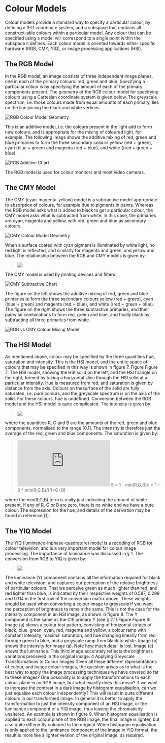 # Colour Models
Colour models provide a standard way to specify a particular colour, by defining a 3-D coordinate system, and a subspace that contains all construct-able colours within a particular model. Any colour that can be specified using a model will correspond to a single
point within the subspace it defines. Each colour model is oriented towards either specific hardware (RGB, CMY, YIQ), or image processing applications (HSI).

## The RGB Model
In the RGB model, an image consists of three independent image planes, one in each of the primary colours: red, green and blue. Specifying a particular colour is by specifying the amount of each of the primary components present. The geometry of the RGB colour model for specifying colours using a Cartesian coordinate system is given below. The greyscale spectrum, i.e. those colours made from equal amounts of each primary, lies on the line joining the black and white vertices.

![RGB Colour Model Geometry]()

This is an additive model, i.e. the colours present in the light add to form new colours, and is appropriate for the mixing of coloured light. for example. The following image shows the additive mixing of red, green and blue primaries to form the three secondary colours yellow (red + green), cyan (blue + green) and magenta (red + blue), and white ((red + green + blue).

![RGB Additive Chart]()

The RGB model is used for colour monitors and most video cameras.

## The CMY Model
The CMY (cyan-magenta-yellow) model is a subtractive model appropriate to absorption of colours, for example due to pigments in paints. Whereas the RGB model asks what is added to black to get a particular colour, the CMY model asks what is subtracted from white. In this case, the primaries are cyan, magenta and yellow, with red, green and blue as secondary colours.

![CMY Colour Model Geometry]()

When a surface coated with cyan pigment is illuminated by white light, no red light is reflected, and similarly for magenta and green, and yellow and blue. The relationship between the RGB and CMY models is given by:

> ![](https://latex.codecogs.com/svg.latex?\begin{bmatrix}&space;C\\\\&space;M\\\\&space;Y&space;\end{bmatrix}&space;=&space;\begin{bmatrix}&space;1\\\\&space;1\\\\&space;1&space;\end{bmatrix}&space;-&space;\begin{bmatrix}&space;R\\\\&space;G\\\\&space;B&space;\end{bmatrix})


The CMY model is used by printing devices and filters.

![CMY Subtractive Chart]()

The figure on the left shows the additive mixing of red, green and blue primaries to form the three secondary colours yellow (red + green), cyan (blue + green) and magenta (red + blue), and white ((red + green + blue). The figure on the right shows the three subtractive primaries, and their pairwise combinations to form red, green and blue, and finally black by subtracting all three primaries from white.

![RGB vs CMY Colour Mixing Model]() 

## The HSI Model 
As mentioned above, colour may be specified by the three quantities hue, saturation and intensity. This is the HSI model, and the entire space of colours that may be specified in this way is shown in figure 7. Figure Figure 7: The HSI model, showing the HSI solid on the left, and the HSI triangle on the right, formed by taking a horizontal slice through the HSI solid at a particular intensity. Hue is measured from red, and saturation is given by distance from the axis. Colours on thesurface of the solid are fully saturated, i.e. pure colours, and the greyscale spectrum is on the axis of the solid. For these colours, hue is undefined. Conversion between the RGB model and the HSI model is quite complicated. The intensity is given by:

> ![](https://latex.codecogs.com/svg.latex?I&space;=&space;\frac{R&plus;G&plus;B}{3})

where the quantities R, G and B are the amounts of the red, green and blue components, normalised to the range [0,1]. The intensity is therefore just the average of the red, green and blue components. The saturation is given by:

> ![](https://latex.codecogs.com/svg.latex?S&space;=&space;1)
> S = 1 - min(R,G,B)/I = 1 - 3 * min(R,G,B)/(R+G+B)

where the min(R,G,B) term is really just indicating the amount of white present. If any of R, G or B are zero, there is no white and we have a pure colour. The expression for the hue, and details of the derivation may be found in reference [1].

## The YIQ Model
The YIQ (luminance-inphase-quadrature) model is a recoding of RGB for colour television, and is a very important model for colour image processing. The importance of luminance was discussed in § 1. The conversion from RGB to YIQ is given by:


> ![](https://latex.codecogs.com/svg.latex?\begin{bmatrix}&space;Y\\\\&space;I\\\\&space;Q&space;\end{bmatrix}&space;=&space;\begin{bmatrix}&space;0.299&space;&&space;0.587&space;&&space;0.114\\\\&space;0.596&space;&&space;-0.275&space;&&space;-0.321\\\\&space;0.212&space;&&space;-0.523&space;&&space;0.311&space;\end{bmatrix}&space;\cdot&space;\begin{bmatrix}&space;R\\\\&space;G\\\\&space;B&space;\end{bmatrix})

The luminance (Y) component contains all the information required for black and white television, and captures our perception of the relative brightness of particular colours. That we perceive green as much lighter than red, and red lighter than blue, is indicated by their respective weights of 0.587, 0.299 and 0.114 in the first row of the conversion matrix above. These weights should be used when converting a colour image to greyscale if you want the perception of brightness to remain the same. This is not the case for the intensity component in an HSI image, as shown in figure 8. The Y component is the same as the CIE primary Y (see § 2.1).Figure Figure 8: Image (a) shows a colour test pattern, consisting of horizontal stripes of black, blue, green, cyan, red, magenta and yellow, a colour ramp with constant intensity, maximal saturation, and hue changing linearly from red through green to blue, and a greyscale ramp from black to white. Image (b) shows the intensity for image (a). Note how much detail is lost. Image (c) shows the luminance. This third image accurately reflects the brightness variations preceived in the original image. 4 Applying Greyscale Transformations to Colour Images Given all these different representations of colour, and hence colour images, the question arises as to what is the best way to apply the image processing techniques we have covered so far to these images? One possibility is to apply the transformations to each colour plane in an RGB image, but what exactly does this mean? If we want to increase the contrast in a dark image by histogram equalisation, can we just equalise each colour independently? This will result in quite different colours in our transformed image. In general it is better to apply the transformation to just the intensity component of an HSI image, or the luminance component of a YIQ image, thus leaving the chromaticity unaltered. An example is shown in figure 9. When histogram equalisation is applied to each colour plane of the RGB image, the final image is lighter, but also quite differently coloured to the original. When histogram equalisation is only applied to the luminance component of the image in YIQ format, the result is more like a lighter version of the original image, as required.

